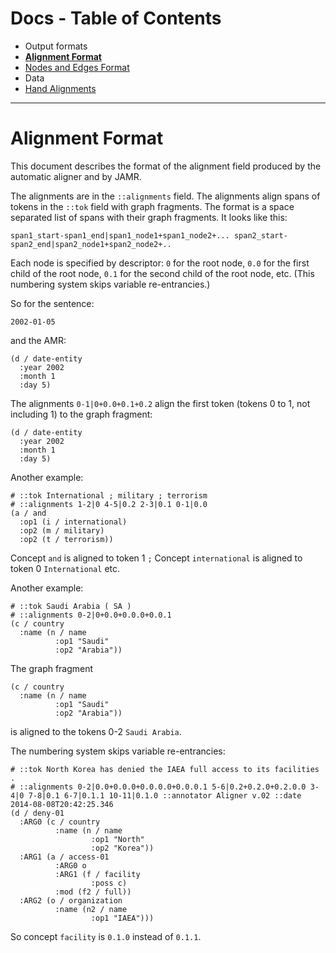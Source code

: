 Docs - Table of Contents
====

 * Output formats
  * [**Alignment Format**](./Alignment_Format.md)
  * [Nodes and Edges Format](./Nodes_and_Edges_Format.md)
 * Data
  * [Hand Alignments](./Hand_Alignments.md)

---

Alignment Format
===

This document describes the format of the alignment field produced by the automatic aligner and by JAMR.

The alignments are in the `::alignments` field.  The alignments align spans of tokens in the `::tok` field with graph fragments.  The format is a space separated list of spans with their graph fragments.  It looks like this:

    span1_start-span1_end|span1_node1+span1_node2+... span2_start-span2_end|span2_node1+span2_node2+..

Each node is specified by descriptor: `0` for the root node, `0.0` for the first child of the root node, `0.1` for the second child of the root node, etc.  (This numbering system skips variable re-entrancies.)

So for the sentence:

    2002-01-05

and the AMR:

```
(d / date-entity
  :year 2002
  :month 1
  :day 5)
```

The alignments `0-1|0+0.0+0.1+0.2` align the first token (tokens 0 to 1, not including 1) to the graph fragment:

```
(d / date-entity
  :year 2002
  :month 1
  :day 5)
```

Another example:

```
# ::tok International ; military ; terrorism
# ::alignments 1-2|0 4-5|0.2 2-3|0.1 0-1|0.0
(a / and
  :op1 (i / international)
  :op2 (m / military)
  :op2 (t / terrorism))
```

Concept `and` is aligned to token 1 `;`
Concept `international` is aligned to token 0 `International`
etc.

Another example:

```
# ::tok Saudi Arabia ( SA )
# ::alignments 0-2|0+0.0+0.0.0+0.0.1
(c / country
  :name (n / name
          :op1 "Saudi"
          :op2 "Arabia"))
```

The graph fragment
```
(c / country
  :name (n / name
          :op1 "Saudi"
          :op2 "Arabia"))
```

is aligned to the tokens 0-2 `Saudi Arabia`.

The numbering system skips variable re-entrancies:

```
# ::tok North Korea has denied the IAEA full access to its facilities .
# ::alignments 0-2|0.0+0.0.0+0.0.0.0+0.0.0.1 5-6|0.2+0.2.0+0.2.0.0 3-4|0 7-8|0.1 6-7|0.1.1 10-11|0.1.0 ::annotator Aligner v.02 ::date 2014-08-08T20:42:25.346
(d / deny-01
  :ARG0 (c / country
          :name (n / name
                  :op1 "North"
                  :op2 "Korea"))
  :ARG1 (a / access-01
          :ARG0 o
          :ARG1 (f / facility
                  :poss c)
          :mod (f2 / full))
  :ARG2 (o / organization
          :name (n2 / name
                  :op1 "IAEA"))) 
```

So concept `facility` is `0.1.0` instead of `0.1.1`. 

